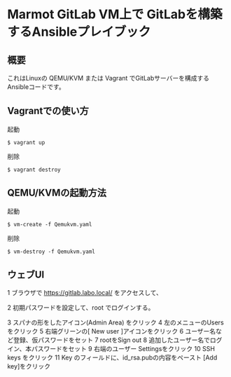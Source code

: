 # Marmot GitLab VM上で GitLabを構築するAnsibleプレイブック

## 概要

これはLinuxの QEMU/KVM または Vagrant でGitLabサーバーを構成するAnsibleコードです。


## Vagrantでの使い方

起動

~~~
$ vagrant up
~~~

削除

~~~
$ vagrant destroy
~~~



## QEMU/KVMの起動方法

起動

~~~
$ vm-create -f Qemukvm.yaml
~~~

削除

~~~
$ vm-destroy -f Qemukvm.yaml
~~~


## ウェブUI

1 ブラウザで https://gitlab.labo.local/ をアクセスして、

2 初期パスワードを設定して、root でログインする。

3 スパナの形をしたアイコン(Admin Area) をクリック
4 左のメニューのUsersをクリック
5 右端グリーンの[ New user ]アイコンをクリック
6 ユーザー名など登録、仮パスワードをセット
7 rootをSign out
8 追加したユーザー名でログイン、本パスワードをセット
9 右端のユーザー Settingsをクリック
10 SSH keys をクリック
11 Key のフィールドに、id_rsa.pubの内容をペースト [Add key]をクリック


## 


